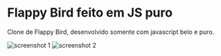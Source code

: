 # Flappy Bird feito em JS puro

Clone de Flappy Bird, desenvolvido somente com javascript belo e puro.

![screenshot 1](printscreen/print_1.png)
![screenshot 2](printscreen/print_2.png)
